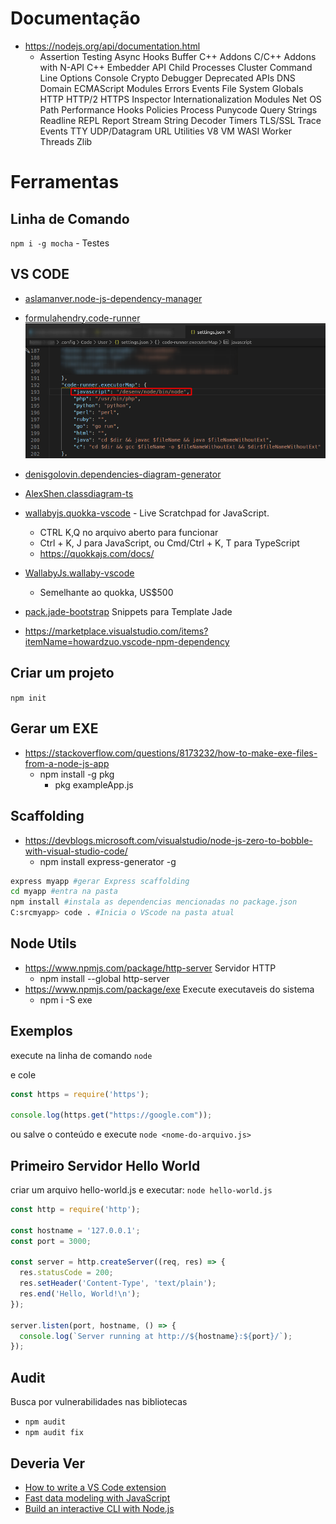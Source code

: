 # Documentação
 - https://nodejs.org/api/documentation.html
   - Assertion Testing Async Hooks Buffer C++ Addons C/C++ Addons with N-API C++ Embedder API Child Processes Cluster Command Line Options Console Crypto Debugger Deprecated APIs DNS Domain ECMAScript Modules Errors Events File System Globals HTTP HTTP/2 HTTPS Inspector Internationalization Modules Net OS Path Performance Hooks Policies Process Punycode Query Strings Readline REPL Report Stream String Decoder Timers TLS/SSL Trace Events TTY UDP/Datagram URL Utilities V8 VM WASI Worker Threads Zlib

# Ferramentas
## Linha de Comando
`npm i -g mocha` - Testes

## VS CODE
- [aslamanver.node-js-dependency-manager](https://marketplace.visualstudio.com/items?itemName=aslamanver.node-js-dependency-manager)
- [formulahendry.code-runner](https://marketplace.visualstudio.com/items?itemName=formulahendry.code-runner) ![](code-runner-settings.png)
- [denisgolovin.dependencies-diagram-generator](https://marketplace.visualstudio.com/items?itemName=DenisGolovin.dependencies-diagram-generator)
- [AlexShen.classdiagram-ts](https://marketplace.visualstudio.com/items?itemName=AlexShen.classdiagram-ts)
- [wallabyjs.quokka-vscode](https://marketplace.visualstudio.com/items?itemName=WallabyJs.quokka-vscode) - Live Scratchpad for JavaScript.
  - CTRL K,Q no arquivo aberto para funcionar
  - Ctrl + K, J para JavaScript, ou Cmd/Ctrl + K, T para TypeScript
  - https://quokkajs.com/docs/
- [WallabyJs.wallaby-vscode](https://marketplace.visualstudio.com/items?itemName=WallabyJs.wallaby-vscode)
  - Semelhante ao quokka, US$500
- [pack.jade-bootstrap](https://marketplace.visualstudio.com/items?itemName=pack.jade-bootstrap) Snippets para Template Jade


- https://marketplace.visualstudio.com/items?itemName=howardzuo.vscode-npm-dependency

## Criar um projeto

`npm init`

## Gerar um EXE
- https://stackoverflow.com/questions/8173232/how-to-make-exe-files-from-a-node-js-app
  - npm install -g pkg
    - pkg exampleApp.js

## Scaffolding
- https://devblogs.microsoft.com/visualstudio/node-js-zero-to-bobble-with-visual-studio-code/
  - npm install express-generator -g 
```sh 
express myapp #gerar Express scaffolding
cd myapp #entra na pasta
npm install #instala as dependencias mencionadas no package.json
C:srcmyapp> code . #Inicia o VScode na pasta atual
```

## Node Utils
- https://www.npmjs.com/package/http-server Servidor HTTP
  - npm install --global http-server
- https://www.npmjs.com/package/exe Execute executaveis do sistema
  - npm i -S exe


## Exemplos

execute na linha de comando `node`

e cole 
```js
const https = require('https');

console.log(https.get("https://google.com"));
```
ou salve o conteúdo e execute `node <nome-do-arquivo.js>`


## Primeiro Servidor Hello World

criar um arquivo hello-world.js e executar: `node hello-world.js`

```js
const http = require('http');

const hostname = '127.0.0.1';
const port = 3000;

const server = http.createServer((req, res) => {
  res.statusCode = 200;
  res.setHeader('Content-Type', 'text/plain');
  res.end('Hello, World!\n');
});

server.listen(port, hostname, () => {
  console.log(`Server running at http://${hostname}:${port}/`);
});
```


## Audit
Busca por vulnerabilidades nas bibliotecas
- `npm audit` 
- `npm audit fix` 


## Deveria Ver
- [How to write a VS Code extension](https://opensource.com/article/20/6/vs-code-extension?utm_campaign=intrel)
- [Fast data modeling with JavaScript](https://opensource.com/article/20/5/data-modeling-javascript?utm_campaign=intrel)
- [Build an interactive CLI with Node.js](https://opensource.com/article/18/7/node-js-interactive-cli)
